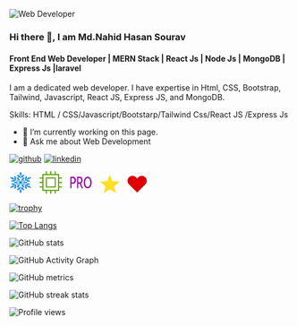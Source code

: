 ![Web Developer](https://static.licdn.com/sc/h/5q92mjc5c51bjlwaj3rs9aa82)

### Hi there 👋, I am Md.Nahid Hasan Sourav
#### Front End Web Developer | MERN Stack | React Js | Node Js | MongoDB | Express Js |laravel


I am a dedicated web developer. I have expertise in Html, CSS, Bootstrap, Tailwind, Javascript, React JS, Express JS, and MongoDB.

Skills:  HTML / CSS/Javascript/Bootstarp/Tailwind Css/React JS /Express Js

- 🔭 I’m currently working on this page. 
- 💬 Ask me about Web Development 


[<img src='https://cdn.jsdelivr.net/npm/simple-icons@3.0.1/icons/github.svg' alt='github' height='40'>](https://github.com/Nahid-Hasan-Sourav)  [<img src='https://cdn.jsdelivr.net/npm/simple-icons@3.0.1/icons/linkedin.svg' alt='linkedin' height='40'>](https://www.linkedin.com/in/nahid-hasan-sourav/)  

<a href='https://archiveprogram.github.com/'><img src='https://raw.githubusercontent.com/acervenky/animated-github-badges/master/assets/acbadge.gif' width='40' height='40'></a> <a href='https://docs.github.com/en/developers'><img src='https://raw.githubusercontent.com/acervenky/animated-github-badges/master/assets/devbadge.gif' width='40' height='40'></a> <a href='https://github.com/pricing'><img src='https://raw.githubusercontent.com/acervenky/animated-github-badges/master/assets/pro.gif' width='40' height='40'></a> <a href='https://stars.github.com/'><img src='https://raw.githubusercontent.com/acervenky/animated-github-badges/master/assets/starbadge.gif' width='35' height='35'></a> <a href='https://docs.github.com/en/github/supporting-the-open-source-community-with-github-sponsors'><img src='https://raw.githubusercontent.com/acervenky/animated-github-badges/master/assets/sponsorbadge.gif' width='35' height='35'></a> 

[![trophy](https://github-profile-trophy.vercel.app/?username=Nahid-Hasan-Sourav)](https://github.com/ryo-ma/github-profile-trophy)

[![Top Langs](https://github-readme-stats.vercel.app/api/top-langs/?username=Nahid-Hasan-Sourav)](https://github.com/anuraghazra/github-readme-stats)

![GitHub stats](https://github-readme-stats.vercel.app/api?username=Nahid-Hasan-Sourav&show_icons=true&count_private=true)  

![GitHub Activity Graph](https://activity-graph.herokuapp.com/graph?username=Nahid-Hasan-Sourav)  

![GitHub metrics](https://metrics.lecoq.io/Nahid-Hasan-Sourav)  

![GitHub streak stats](https://streak-stats.demolab.com/?user=Nahid-Hasan-Sourav)  

![Profile views](https://gpvc.arturio.dev/Nahid-Hasan-Sourav)  
